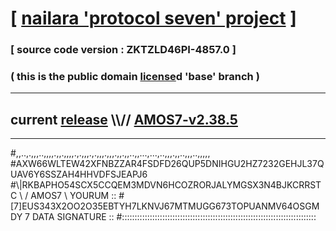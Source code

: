 
# [ [nailara 'protocol seven' project](http://nailara.network/) ]

### [ source code version : ZKTZLD46PI-4857.0 ]

### ( this is the public domain [license](../license)d 'base' branch )
---
## current [release](https://github.com/nailara-technologies/protocol-7/releases) \\\\// [AMOS7-v2.38.5](https://github.com/nailara-technologies/protocol-7/releases/tag/AMOS7-v2.38.5)
---

#,,..,.,,,..,,,,.,,.,,,,.,.,,,.,.,,,.,,,.,,.,,..,,...,...,..,,,.,,..,,,..,,,,,
#AXW66WLTEW42XFNBZZAR4FSDFD26QUP5DNIHGU2HZ7232GEHJL37QUAV6Y6SSZAH4HHVDFSJEAPJ6
#\\\|RKBAPHO54SCX5CCQEM3MDVN6HCOZRORJALYMGSX3N4BJKCRRSTC \ / AMOS7 \ YOURUM ::
#\[7]EUS343X2OO2O35EBTYH7LKNVJ67MTMUGG673TOPUANMV64OSGMDY 7  DATA SIGNATURE ::
#:::::::::::::::::::::::::::::::::::::::::::::::::::::::::::::::::::::::::::::
